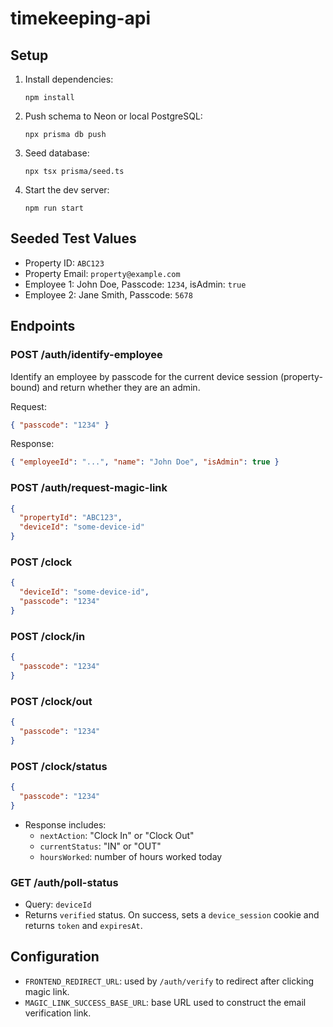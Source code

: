 # timekeeping-api

## Setup

1. Install dependencies:
   ```
   npm install
   ```

2. Push schema to Neon or local PostgreSQL:
   ```
   npx prisma db push
   ```

3. Seed database:
   ```
   npx tsx prisma/seed.ts
   ```

4. Start the dev server:
   ```
   npm run start
   ```

## Seeded Test Values

- Property ID: `ABC123`
- Property Email: `property@example.com`
- Employee 1: John Doe, Passcode: `1234`, isAdmin: `true`
- Employee 2: Jane Smith, Passcode: `5678`

## Endpoints

### POST /auth/identify-employee
Identify an employee by passcode for the current device session (property-bound) and return whether they are an admin.

Request:
```json
{ "passcode": "1234" }
```

Response:
```json
{ "employeeId": "...", "name": "John Doe", "isAdmin": true }
```

### POST /auth/request-magic-link
```json
{
  "propertyId": "ABC123",
  "deviceId": "some-device-id"
}
```

### POST /clock
```json
{
  "deviceId": "some-device-id",
  "passcode": "1234"
}
```

### POST /clock/in
```json
{
  "passcode": "1234"
}
```

### POST /clock/out
```json
{
  "passcode": "1234"
}
```

### POST /clock/status
```json
{
  "passcode": "1234"
}
```
- Response includes:
  - `nextAction`: "Clock In" or "Clock Out"
  - `currentStatus`: "IN" or "OUT"
  - `hoursWorked`: number of hours worked today

### GET /auth/poll-status
- Query: `deviceId`
- Returns `verified` status. On success, sets a `device_session` cookie and returns `token` and `expiresAt`.

## Configuration

- `FRONTEND_REDIRECT_URL`: used by `/auth/verify` to redirect after clicking magic link.
- `MAGIC_LINK_SUCCESS_BASE_URL`: base URL used to construct the email verification link.
